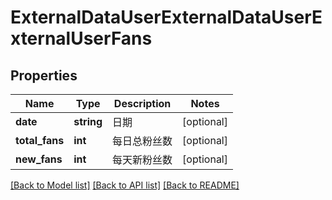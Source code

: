 # ExternalDataUserExternalDataUserExternalUserFans

## Properties
Name | Type | Description | Notes
------------ | ------------- | ------------- | -------------
**date** | **string** | 日期 | [optional] 
**total_fans** | **int** | 每日总粉丝数 | [optional] 
**new_fans** | **int** | 每天新粉丝数 | [optional] 

[[Back to Model list]](../README.md#documentation-for-models) [[Back to API list]](../README.md#documentation-for-api-endpoints) [[Back to README]](../README.md)

